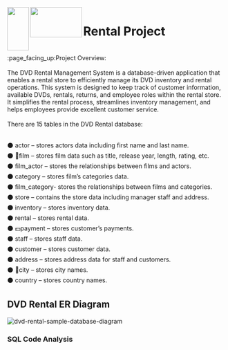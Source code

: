 <img align="left" width="50" height="100" src="https://github.com/shruthits02/SQL_PROJECT/assets/147556178/aa2c7c7a-5212-44d4-8d2e-d592760e206f">
<img align="left" width="120" height="70" src="https://github.com/shruthits02/SQL_PROJECT/assets/147556178/a99a963a-f4a7-4a01-872f-0ebf229a19ba">
<h1>Rental Project</h1>
<br>
:page_facing_up:Project Overview:
<br>
<br>
The DVD Rental Management System is a database-driven application that enables a rental store to efficiently manage its DVD inventory and rental operations. This system is designed to keep track of customer information, available DVDs, rentals, returns, and employee roles within the rental store. It simplifies the rental process, streamlines inventory management, and helps employees provide excellent customer service.<br>
<br>
There are 15 tables in the DVD Rental database:<br><br>

:black_circle: actor – stores actors data including first name and last name.<br>
:black_circle: :movie_camera:film – stores film data such as title, release year, length, rating, etc.<br>
:black_circle: film_actor – stores the relationships between films and actors.<br>
:black_circle: category – stores film’s categories data.<br>
:black_circle: film_category- stores the relationships between films and categories.<br>
:black_circle: store – contains the store data including manager staff and address.<br>
:black_circle: inventory – stores inventory data.<br>
:black_circle: rental – stores rental data.<br>
:black_circle: :dollar:payment – stores customer’s payments.<br>
:black_circle: staff – stores staff data.<br>
:black_circle: customer – stores customer data.<br>
:black_circle: address – stores address data for staff and customers.<br>
:black_circle: :city_sunrise:city – stores city names.<br>
:black_circle: country – stores country names.<br>



<h2>DVD Rental ER Diagram</h2>

![dvd-rental-sample-database-diagram](https://github.com/shruthits02/SQL_PROJECT/assets/147556178/8dc0208c-4d42-4867-9780-f8425ad8c694)

<h3>SQL Code Analysis</h3>
<br>



